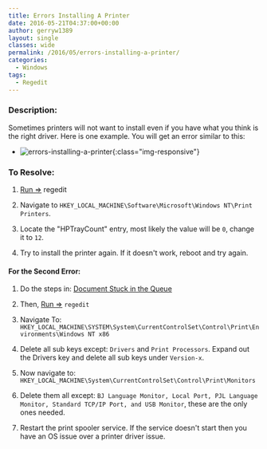 ```yaml
---
title: Errors Installing A Printer
date: 2016-05-21T04:37:00+00:00
author: gerryw1389
layout: single
classes: wide
permalink: /2016/05/errors-installing-a-printer/
categories:
  - Windows
tags:
  - Regedit
---
```

<!--more-->

### Description:

Sometimes printers will not want to install even if you have what you think is the right driver. Here is one example. You will get an error similar to this:

  - ![errors-installing-a-printer](https://automationadmin.com/assets/images/uploads/2016/09/errors-installing-a-printer.jpg){:class="img-responsive"}


### To Resolve:

1. [Run =>](https://automationadmin.com/2016/05/command-prompt-overview/) regedit

2. Navigate to `HKEY_LOCAL_MACHINE\Software\Microsoft\Windows NT\Print Printers`.

3. Locate the "HPTrayCount" entry, most likely the value will be `0`, change it to `12`.

4. Try to install the printer again. If it doesn't work, reboot and try again.

#### For the Second Error:

1. Do the steps in: [Document Stuck in the Queue](https://automationadmin.com/2016/05/document-stuck-in-queue/)

2. Then, [Run =>](https://automationadmin.com/2016/05/command-prompt-overview/) `regedit`

3. Navigate To: `HKEY_LOCAL_MACHINE\SYSTEM\System\CurrentControlSet\Control\Print\Environments\Windows NT x86`

4. Delete all sub keys except: `Drivers` and `Print Processors`. Expand out the Drivers key and delete all sub keys under `Version-x`.

5. Now navigate to: `HKEY_LOCAL_MACHINE\System\CurrentControlSet\Control\Print\Monitors`

6. Delete them all except: `BJ Language Monitor, Local Port, PJL Language Monitor, Standard TCP/IP Port, and USB Monitor`, these are the only ones needed.

7. Restart the print spooler service. If the service doesn't start then you have an OS issue over a printer driver issue.